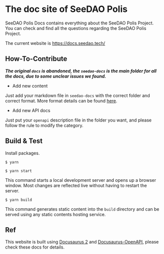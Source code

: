 # The doc site of SeeDAO Polis

SeeDAO Polis Docs contains everything about the SeeDAO Polis Project. You can check and find all the questions regarding the SeeDAO Polis Project. 


The current website is https://docs.seedao.tech/

## How-To-Contribute

***The original `docs` is abandoned, the `seedao-docs` is the main folder for all the docs, due to some unclear issues we found.***

- Add new content

Just add your markdown file in `seedao-docs` with the correct folder and correct format. More format details can be found [here](https://docusaurus.io/).

- Add new API docs

Just put your `openapi` description file in the folder you want, and please follow the rule to modify the category.

## Build & Test

Install packages.
```
$ yarn
```

```
$ yarn start
```

This command starts a local development server and opens up a browser window. Most changes are reflected live without having to restart the server.


```
$ yarn build
```

This command generates static content into the `build` directory and can be served using any static contents hosting service.


## Ref
This website is built using [Docusaurus 2](https://docusaurus.io/) and [Docusaurus-OpenAPI](https://github.com/cloud-annotations/docusaurus-openapi), please check these docs for details.
